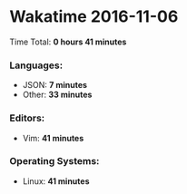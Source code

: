 # Wakatime 2016-11-06

Time Total: **0 hours 41 minutes**

### Languages:
- JSON: **7 minutes** 
- Other: **33 minutes** 

### Editors:
- Vim: **41 minutes** 

### Operating Systems:
- Linux: **41 minutes** 

